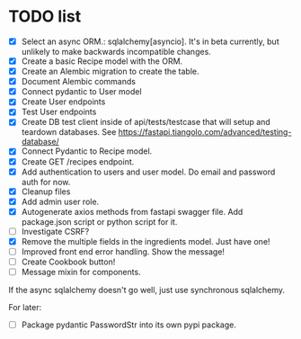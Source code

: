 # TODO list

- [x] Select an async ORM.: sqlalchemy[asyncio]. It's in beta currently, but unlikely to make backwards incompatible changes.
- [x] Create a basic Recipe model with the ORM.
- [x] Create an Alembic migration to create the table.
- [x] Document Alembic commands
- [x] Connect pydantic to User model
- [x] Create User endpoints
- [x] Test User endpoints
- [x] Create DB test client inside of api/tests/testcase that will setup and teardown databases. See https://fastapi.tiangolo.com/advanced/testing-database/
- [x] Connect Pydantic to Recipe model.
- [x] Create GET /recipes endpoint.
- [x] Add authentication to users and user model. Do email and password auth for now.
- [x] Cleanup files
- [x] Add admin user role.
- [x] Autogenerate axios methods from fastapi swagger file. Add package.json script or python script for it.
- [ ] Investigate CSRF?
- [x] Remove the multiple fields in the ingredients model. Just have one!
- [ ] Improved front end error handling. Show the message!
- [ ] Create Cookbook button!
- [ ] Message mixin for components.

If the async sqlalchemy doesn't go well, just use synchronous sqlalchemy.

For later:

- [ ] Package pydantic PasswordStr into its own pypi package.
